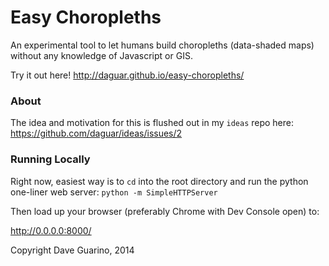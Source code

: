 Easy Choropleths
====

An experimental tool to let humans build choropleths (data-shaded maps) without any knowledge of Javascript or GIS.

Try it out here! http://daguar.github.io/easy-choropleths/

### About

The idea and motivation for this is flushed out in my `ideas` repo here: https://github.com/daguar/ideas/issues/2

### Running Locally

Right now, easiest way is to `cd` into the root directory and run the python one-liner web server:
`python -m SimpleHTTPServer`

Then load up your browser (preferably Chrome with Dev Console open) to:

http://0.0.0.0:8000/


Copyright Dave Guarino, 2014
